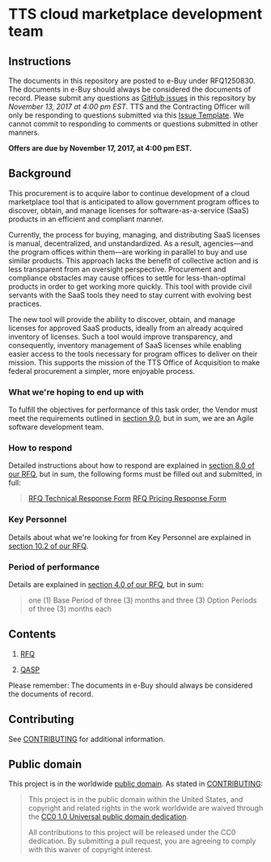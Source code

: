 # TTS cloud marketplace development team

## Instructions
The documents in this repository are posted to e-Buy under RFQ1250830. The documents in e-Buy should always be considered the documents of record. Please submit any questions as [GitHub issues](https://github.com/18F/tts-buy-cloud-marketplace-dev-team/issues) in this repository by *November 13, 2017 at 4:00 pm EST*. TTS and the Contracting Officer will only be responding to questions submitted via this [Issue Template](https://github.com/18F/tts-buy-cloud-marketplace-dev-team/blob/master/ISSUE_TEMPLATE.md). We cannot commit to responding to comments or questions submitted in other manners.

**Offers are due by November 17, 2017, at 4:00 pm EST.**

## Background
This procurement is to acquire labor to continue development of a cloud marketplace tool that is anticipated to allow government program offices to discover, obtain, and manage licenses for software-as-a-service (SaaS) products in an efficient and compliant manner.

Currently, the process for buying, managing, and distributing SaaS licenses is manual, decentralized, and unstandardized. As a result, agencies—and the program offices within them—are working in parallel to buy and use similar products. This approach lacks the benefit of collective action and is less transparent from an oversight perspective. Procurement and compliance obstacles may cause offices to settle for less-than-optimal products in order to get working more quickly. This tool with provide civil servants with the SaaS tools they need to stay current with evolving best practices.

The new tool will provide the ability to discover, obtain, and manage licenses for approved SaaS products, ideally from an already acquired inventory of licenses. Such a tool would improve transparency, and consequently, inventory management of SaaS licenses while enabling easier access to the tools necessary for program offices to deliver on their mission. This supports the mission of the TTS Office of Acquisition to make federal procurement a simpler, more enjoyable process.

### What we're hoping to end up with
To fulfill the objectives for performance of this task order, the Vendor must meet the requirements outlined in [section 9.0](solicitation_documents/RFQ.md#90-performance-work-statement), but in sum, we are an Agile software development team.

### How to respond

Detailed instructions about how to respond are explained in [section 8.0 of our RFQ](solicitation_documents/RFQ.md#80-quotation-instructions), but in sum, the following forms must be filled out and submitted, in full:

> [RFQ Technical Response Form](https://goo.gl/forms/4GbcEJ23tD275wPI2)
> [RFQ Pricing Response Form](https://goo.gl/forms/sFVhP9pBdlLvgSc02)

### Key Personnel

Details about what we're looking for from Key Personnel are explained in [section 10.2 of our RFQ](https://github.com/18F/tts-buy-cloud-marketplace-dev-team/blob/master/solicitation_documents/RFQ.md#102-key-personnel).

### Period of performance

Details are explained in [section 4.0 of our RFQ](https://github.com/18F/tts-buy-cloud-marketplace-dev-team/blob/master/solicitation_documents/RFQ.md#40-period-of-performance), but in sum:

> one (1) Base Period of three (3) months and three (3) Option Periods of three (3) months each

## Contents

1. [RFQ](solicitation_documents/RFQ.md)

2. [QASP](solicitation_documents/QASP.md)

Please remember: The documents in e-Buy should always be considered the documents of record.

## Contributing

See [CONTRIBUTING](CONTRIBUTING.md) for additional information.


## Public domain

This project is in the worldwide [public domain](LICENSE.md). As stated in [CONTRIBUTING](CONTRIBUTING.md):

> This project is in the public domain within the United States, and copyright and related rights in the work worldwide are waived through the [CC0 1.0 Universal public domain dedication](https://creativecommons.org/publicdomain/zero/1.0/).
>
> All contributions to this project will be released under the CC0 dedication. By submitting a pull request, you are agreeing to comply with this waiver of copyright interest.
